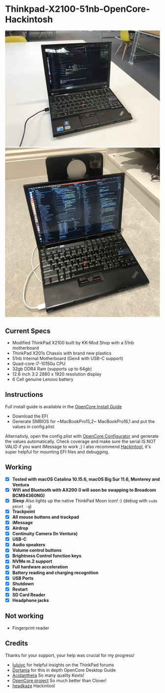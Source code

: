 # Thinkpad-X2100-51nb-OpenCore-Hackintosh

![Thinkpad X2100 hackintosh OpenCore](/thinkpad-x2100.jpg)
![Thinkpad X2100 using Iphone as webcam wirelessly](/thinkpad-x2100-continuity.jpg)

## Current Specs

- Modified ThinkPad X2100 built by KK-Mod Shop with a 51nb motherboard 
- ThinkPad X201s Chassis with brand new plastics
- 51nb Internal Motherboard (Gen4 with USB-C support)
- Quad-core i7-10150u CPU
- 32gb DDR4 Ram (supports up to 64gb)
- 12.6 inch 3:2 2880 x 1920 resolution display
- 6 Cell genuine Lenovo battery

## Instructions

Full install guide is available in the [OpenCore Install Guide](https://dortania.github.io/OpenCore-Install-Guide/troubleshooting/extended/kernel-issues.html#stuck-on-eb-log-exitbs-start)

- Download the EFI
- Generate SMBIOS for ~MacBookPro15,2~ MacBookPro16,1 and put the values in config.plist. 

Alternativly, open the config.plist with [OpenCore Configurator](https://github.com/notiflux/OpenCore-Configurator) and generate the values automatically. Check coverage and make sure the serial IS NOT VALID if you want iMessage to work ;) I also recommend [Hackintool](https://github.com/headkaze/Hackintool), it's super helpful for mounting EFI files and debugging.



## Working

- [x] **Tested with macOS Catalina 10.15.6, macOS Big Sur 11.6, Monterey and Ventura**
- [x] **Wifi and Bluetooth with AX200 (I will soon be swapping to Broadcom BCM94360NG)**
- [x] **Sleep** Also lights up the native ThinkPad Moon icon! :) (debug with `sudo pmset -g`)
- [x] **Trackpoint**
- [x] **All mouse buttons and trackpad**
- [x] **iMessage**
- [x] **Airdrop**
- [x] **Continuity Camera (In Ventura)**
- [x] **USB-C**
- [x] **Audio speakers**
- [x] **Volume control buttons**
- [x] **Brightness Control function keys**
- [x] **NVMe m.2 support**
- [x] **Full hardware acceleration**
- [x] **Battery reading and charging recognition**
- [x] **USB Ports**
- [x] **Shutdown**
- [x] **Restart**
- [x] **SD Card Reader**
- [x] **Headphone jacks**

## Not working

- Fingerprint reader

## Credits

Thanks for your support, your help was crucial for my progress!

- [lulujyc](https://github.com/lulujyc/51nb-X210-Hackintosh) for helpful insights on the ThinkPad forums
- [Dortania](https://github.com/dortania) for this in depth OpenCore Desktop Guide
- [Acidanthera](https://github.com/acidanthera) So many quality Kexts!
- [OpenCore project](https://github.com/OpenCorePkg) So much better than Clover!
- [headkaze](https://github.com/headkaze) Hackintool
